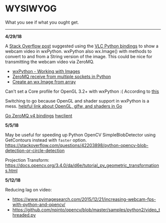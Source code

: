 # WYSIWYOG

What you see if what you ought get.

---

**4/29/18**

A [Stack Overflow post](https://stackoverflow.com/questions/35009984/get-stream-from-webcam-with-opencv-and-wxpython) suggested using the [VLC Python bindings](https://wiki.videolan.org/Python_bindings) to show a webcam video in wxPython.
wxPython also wx.Image() with methods to convert to and from a String version of the image.
This could be nice for transmitting the webcam video via ZeroMQ.

* [wxPython - Working with Images](https://wiki.wxpython.org/WorkingWithImages)
* [ZeroMQ receive from multiple sockets in Python](http://zguide.zeromq.org/py:msreader)
* [Create an wx.Image from array](https://stackoverflow.com/questions/20033749/python-image-object-to-wxpython)

Can't set a Core profile for OpenGL 3.2+ with wxPython :(
According to [this](https://git.fmrib.ox.ac.uk/fsl/fslpy/blob/a38d81b13d428fefc77487d0072d4a2b58210edb/fsl/fslview/slicecanvas.py)

Switching to go because OpenGL and shader support in wxPython is a mess.
[helpful link about OpenGL, glfw, and shaders in Go](https://kylewbanks.com/blog/tutorial-opengl-with-golang-part-1-hello-opengl)

[Go ZeroMQ v4 bindings](https://github.com/pebbe/zmq4)
[hwclient](https://github.com/pebbe/zmq4/blob/master/examples/hwclient.go)

**5/5/18**

May be useful for speeding up Python OpenCV SimpleBlobDetector using GetContours instead with `faster` option. https://stackoverflow.com/questions/42203898/python-opencv-blob-detection-or-circle-detection

Projection Transform: https://docs.opencv.org/3.4.0/da/d6e/tutorial_py_geometric_transformations.html

**5/12/18**

Reducing lag on video:
* https://www.pyimagesearch.com/2015/12/21/increasing-webcam-fps-with-python-and-opencv/
* https://github.com/npinto/opencv/blob/master/samples/python2/video_threaded.py
